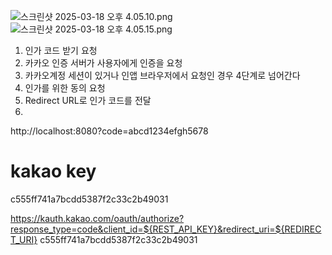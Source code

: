 ![스크린샷 2025-03-18 오후 4.05.10.png](..%2F..%2F..%2F..%2F..%2F..%2F..%2Fvar%2Ffolders%2Fm4%2Fn9zxyvgx4lx03pl_7nrbhpyr0000gn%2FT%2FTemporaryItems%2FNSIRD_screencaptureui_suZnes%2F%EC%8A%A4%ED%81%AC%EB%A6%B0%EC%83%B7%202025-03-18%20%EC%98%A4%ED%9B%84%204.05.10.png)![스크린샷 2025-03-18 오후 4.05.15.png](..%2F..%2F..%2F..%2F..%2F..%2F..%2Fvar%2Ffolders%2Fm4%2Fn9zxyvgx4lx03pl_7nrbhpyr0000gn%2FT%2FTemporaryItems%2FNSIRD_screencaptureui_VlOFaW%2F%EC%8A%A4%ED%81%AC%EB%A6%B0%EC%83%B7%202025-03-18%20%EC%98%A4%ED%9B%84%204.05.15.png)



1. 인가 코드 받기 요청 
2. 카카오 인증 서버가 사용자에게 인증을 요청
3. 카카오계정 세션이 있거나 인앱 브라우저에서 요청인 경우 4단계로 넘어간다
4. 인가를 위한 동의 요청
5. Redirect URL로 인가 코드를 전달
6. 


http://localhost:8080?code=abcd1234efgh5678

# kakao key
c555ff741a7bcdd5387f2c33c2b49031

https://kauth.kakao.com/oauth/authorize?response_type=code&client_id=${REST_API_KEY}&redirect_uri=${REDIRECT_URI}
c555ff741a7bcdd5387f2c33c2b49031
